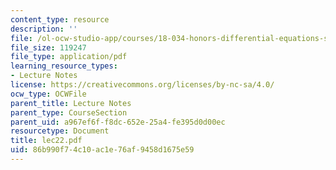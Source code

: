```yaml
---
content_type: resource
description: ''
file: /ol-ocw-studio-app/courses/18-034-honors-differential-equations-spring-2004/86b990f74c10ac1e76af9458d1675e59_lec22.pdf
file_size: 119247
file_type: application/pdf
learning_resource_types:
- Lecture Notes
license: https://creativecommons.org/licenses/by-nc-sa/4.0/
ocw_type: OCWFile
parent_title: Lecture Notes
parent_type: CourseSection
parent_uid: a967ef6f-f8dc-652e-25a4-fe395d0d00ec
resourcetype: Document
title: lec22.pdf
uid: 86b990f7-4c10-ac1e-76af-9458d1675e59
---
```

